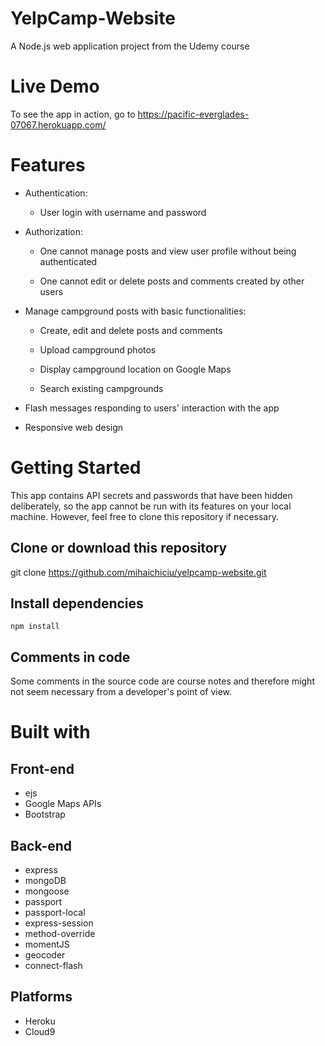 # YelpCamp-Website
A Node.js web application project from the Udemy course
# Live Demo
To see the app in action, go to https://pacific-everglades-07067.herokuapp.com/

# Features
* Authentication:

  * User login with username and password

* Authorization:

  * One cannot manage posts and view user profile without being authenticated

  * One cannot edit or delete posts and comments created by other users

* Manage campground posts with basic functionalities:

  * Create, edit and delete posts and comments

  * Upload campground photos

  * Display campground location on Google Maps

  * Search existing campgrounds

* Flash messages responding to users' interaction with the app

* Responsive web design

# Getting Started
This app contains API secrets and passwords that have been hidden deliberately, so the app cannot be run with its features on your local machine. However, feel free to clone this repository if necessary.

## Clone or download this repository
git clone https://github.com/mihaichiciu/yelpcamp-website.git
## Install dependencies
`npm install`
## Comments in code
Some comments in the source code are course notes and therefore might not seem necessary from a developer's point of view.

# Built with
## Front-end
* ejs
* Google Maps APIs
* Bootstrap
## Back-end
* express
* mongoDB
* mongoose
* passport
* passport-local
* express-session
* method-override
* momentJS
* geocoder
* connect-flash
## Platforms
* Heroku
* Cloud9
